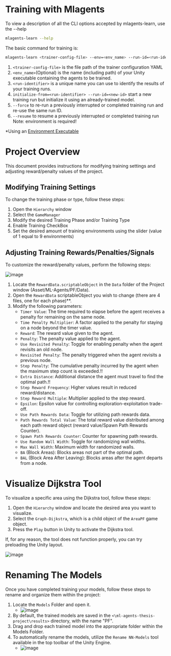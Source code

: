 # Training with Mlagents

  
To view a description of all the CLI options accepted by mlagents-learn, use the --help
```sh
mlagents-learn --help
```
The basic command for training is:
```sh
mlagents-learn <trainer-config-file> --env=<env_name> --run-id=<run-identifier>
```
1. ``<trainer-config-file>`` is the file path of the trainer configuration YAML
2. ``<env_name>``(Optional) is the name (including path) of your Unity executable containing the agents to be trained.
3. ``<run-identifier>`` is a unique name you can use to identify the results of your training runs.
4. ``initialize-from=<run-identifier> --run-id=<new-id>`` start a new training run but initialize it using an already-trained model.
5. ``--force`` to re-run a previously interrupted or completed training run and re-use the same run ID.
6. ``--resume`` to resume a previously interrupted or completed training run
Note: environment is required!

*Using an [Environment Executable](https://github.com/Unity-Technologies/ml-agents/blob/main/docs/Learning-Environment-Executable.md)


# Project Overview


This document provides instructions for modifying training settings and adjusting reward/penalty values of the project.


## Modifying Training Settings

To change the training phase or type, follow these steps:
  1. Open the ``Hierarchy`` window
  2. Select the ``GameManager``
  3. Modify the desired Training Phase and/or Training Type
  4. Enable Training CheckBox
  5. Set the desired amount of training environments using the slider (value of 1 equal to 9 environments)


## Adjusting Training Rewards/Penalties/Signals

To customize the reward/penalty values, perform the following steps:

![image](https://github.com/ChristosKrilisDev/ml-agents-thesis-project/assets/60070820/42fdaabc-0e39-4951-91bc-0ce907ab8c26)

1. Locate the ``RewardData.scriptableObject`` in the ``Data`` folder of the Project window (Asset/ML-Agents/PF/Data).
2. Open the ``RewardData`` scriptableObject you wish to change (there are 4 files, one for each phase)**.
3. Modify the following parameters:
	- ``Timer Value``: The time required to elapse before the agent receives a penalty for remaining on the same node.
	- ``Time Penalty Multiplier``: A factor applied to the penalty for staying on a node beyond the timer value.
	- ``Reward``: The reward value given to the agent.
	- ``Penalty``: The penalty value applied to the agent.
	- ``Use Revisited Penalty``: Toggle for enabling penalty when the agent revisits an old node.
	- ``Revisited Penalty``: The penalty triggered when the agent revisits a previous node.
	- ``Step Penalty``: The cumulative penalty incurred by the agent when the maximum step count is exceeded.!!
	- ``Extra Distance``: Additional distance the agent must travel to find the optimal path.!!
	- ``Step Reward Frequency``: Higher values result in reduced reward/distance.
	- ``Step Reward Multiple``: Multiplier applied to the step reward.
	- ``Epsilon``: Epsilon value for controlling exploration-exploitation trade-off.
	- ``Use Path Rewards Data``: Toggle for utilizing path rewards data.
	- ``Path Rewards Total Value``: The total reward value distributed among each path reward object (reward value/Spawn Path Rewards Counter).
	- ``Spawn Path Rewards Counter``: Counter for spawning path rewards.
	- ``Use Random Wall Width``: Toggle for randomizing wall widths.
	- ``Max Wall Width``: Maximum width for randomized walls.
	- ``BA`` (Block Areas): Blocks areas not part of the optimal path.
	- ``BAL`` (Block Area After Leaving): Blocks areas after the agent departs from a node.


# Visualize Dijkstra Tool

To visualize a specific area using the Dijkstra tool, follow these steps:


1. Open the ``Hierarchy`` window and locate the desired area you want to visualize.
2. Select the ``Graph-Dijkstra``, which is a child object of the ``AreaPF`` game object.
3. Press the ``Play`` button in Unity to activate the Dijkstra tool.

If, for any reason, the tool does not function properly, you can try preloading the Unity layout.

![image](https://github.com/ChristosKrilisDev/ml-agents-thesis-project/assets/60070820/68206dce-4413-49b8-9dd2-f6c7e2a49f29)


# Renaming The Models


Once you have completed training your models, follow these steps to rename and organize them within the project:
1. Locate the ``Models`` Folder and open it.
    - ![image](https://github.com/ChristosKrilisDev/ml-agents-thesis-project/assets/60070820/868093f9-006d-447d-8a53-aac8085091a8)
3. By default, the trained models are saved in the ``<\ml-agents-thesis-project\results>`` directory, with the name "PF".
4. Drag and drop each trained model into the appropriate folder within the Models Folder.
5. To automatically rename the models, utilize the ``Rename NN-Models`` tool available in the top toolbar of the Unity Engine.
    - ![image](https://github.com/ChristosKrilisDev/ml-agents-thesis-project/assets/60070820/112d979c-69e8-4849-ba68-2f3dc14bb5ef)


